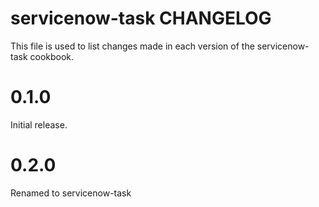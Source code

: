 # servicenow-task CHANGELOG

This file is used to list changes made in each version of the servicenow-task cookbook.

# 0.1.0

Initial release.

# 0.2.0

Renamed to servicenow-task
